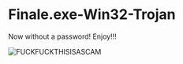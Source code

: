 # Finale.exe-Win32-Trojan
Now without a password! Enjoy!!!

![FUCKFUCKTHISISASCAM](https://github.com/user-attachments/assets/2d3f8a8b-a2cb-41e3-a808-69e11772e87a)
